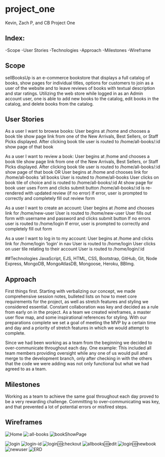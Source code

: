 # project_one

Kevin, Zach P, and CB Project One

## Index:

-Scope 
-User Stories
-Technologies
-Approach
-Milestones
-Wireframe

## Scope
sellBooksUp is an e-commerce bookstore that displays a full catalog of books, show pages for individual titles, options for customers to join as a user of the website and to leave reviews of books with textual description and star ratings. Utilizing the web store while logged in as an Admin account user, one is able to add new books to the catalog, edit books in the catalog, and delete books from the catalog. 

## User Stories
As a user I want to browse books:
User begins at /home and chooses a book tile show page link from one of the
New Arrivals, Best Sellers, or Staff Picks displayed.
After clicking book tile user is routed to /home/all-books/:id show page of that book

As a user I want to review a book:
User begins at /home and chooses a book tile show page link from one of the
New Arrivals, Best Sellers, or Staff Picks displayed.
After clicking book tile user is routed to /home/all-books/:id show page of that book
OR
User begins at /home and chooses link for /home/all-books ‘all books
User is routed to /home/all-books
User clicks on book tile of choice and is routed to /home/all-books/:id
At show page for book user uses Form and clicks submit button
/home/all-books/:id is re-rendered with updated review (if no error)
If error, user is prompted to correctly and completely fill out review form 

As a user I want to create an account:
User begins at /home and chooses link for /home/new-user
User is routed to /home/new-user
User fills out form with username and password and clicks submit button
If no errors user is routed to /home/login
If error, user is prompted to correctly and completely fill out form 

As a user I want to log in to my account:
User begins at /home and clicks link for /home/login ‘login’ in nav
User is routed to /home/login
User clicks on user tile relating to their account
User is routed to /home/login/:id

##Technologies 
JavaScript, EJS, HTML, CSS, Bootstrap, GitHub, Git, Node Express, MongoDB, MongoAtlasDB, Mongoose, Heroku, BBImg. 

## Approach
First things first. Starting with verbalizing our concept, we made comprehensive session notes, bulleted lists on how to meet core requirements for the project, as well as stretch features and styling we considered essential. Constant collaboration was key and decided as a rule from early on in the project. As a team we created wireframes, a master user flow map, and some inspirational references for styling. With our preparations complete we set a goal of meeting the MVP by a certain time and day and a priority of stretch features in which we would attempt to complete.

Since we had been working as a team from the beginning we decided to over-communicate throughout each day. One example: This included all team members providing oversight while any one of us would pull and merge to the development branch, only after checking in with the others that the code we were adding was not only functional but what we had agreed to as a team. 

## Milestones
Working as a team to achieve the same goal throughout each day proved to be a very rewarding challenge. Committing to over-communicating was key, and that prevented a lot of potential errors or misfired steps. 

## Wireframes









![Home](https://user-images.githubusercontent.com/86076600/137515791-78ebbc80-b0e5-47f8-8ce1-77c599ff31e0.png)
![:all-books](https://user-images.githubusercontent.com/86076600/137515900-c5d7ebf9-5f18-4cd3-9969-a70c6c0bca7e.png)
![bookShowPage](https://user-images.githubusercontent.com/86076600/137518774-668523a1-5eb8-4799-aa7f-6ce509093893.png)

![login](https://user-images.githubusercontent.com/86076600/137520581-df55e139-403f-4b69-97b4-b5bbd54c49ae.png)
![login-id](https://user-images.githubusercontent.com/86076600/137520633-ecb3a49c-bd9d-49ad-9c3f-310c47bcf084.png)
![login:id:checkout](https://user-images.githubusercontent.com/86076600/137520683-b4aedee3-c2ba-4123-9366-5432a5f0b0f5.png)
![allbooks:id:edit](https://user-images.githubusercontent.com/86076600/137520731-d2d6ff52-dfd2-4c57-b518-dc31e1eb5577.png)
![login:id:newbook](https://user-images.githubusercontent.com/86076600/137520796-55553bfd-8e02-4cc2-bc69-57a19285a6a9.png)
![newuser](https://user-images.githubusercontent.com/86076600/137520863-74cc82e7-6a1b-4331-9b6b-ccfeb419059c.png)
![ERD](https://user-images.githubusercontent.com/86076600/137520941-9d273924-6111-4eb6-9fe6-c02b8df0e97d.png)
